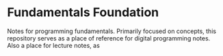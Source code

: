 # Fundamentals Foundation
Notes for programming fundamentals. Primarily focused on concepts, this repository serves as a place of reference for digital programming notes. Also a place for lecture notes, as 
